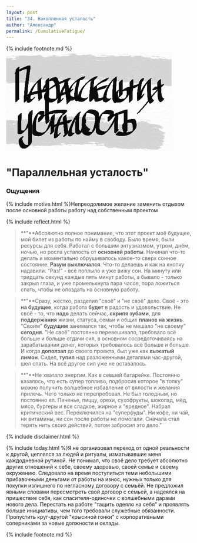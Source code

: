 ```yaml
---
layout: post
title: "34. Накопленная усталость"
author: "Александр"
permalink: /CumulativeFatigue/
---
```

{% include footnote.md %}
!["Усталость на основной работе"](/_img/34.jpg)
# "Параллельная усталость"

### Ощущения
{% include motive.html %}Непреодолимое желание заменить отдыхом после основной работы работу над собственным проектом

{% include reflect.html %}
>**"**Абсолютно полное понимание, что этот проект моё будущее, мой билет из работы по найму в свободу. Было время, были ресурсы для себя. Работал с большим энтузиазмом, утром, днём, ночью, но росла усталость от **основной работы**. Начинал что-то делать и моментально обрушивалось какое-то сверх сонное состояние. **Разум выключался**. Что-то делаешь и как на кнопку надавили. "Раз!" - всё поплыло и уже вижу сон. На минуту или тридцать секунд каждые пять минут работы, а бывало - только закрыл глаза, и уже промелькнула пара часов, пора ложиться спать, чтобы не опоздать на основную работу.

>**"**Сразу, жёстко, разделил "своё" и "не своё" дело. Своё - это **на будущее**, когда работа **будет** в радость и удовольствие. Не своё - то, что **надо** делать сейчас, **скрипя зубами**, для **поддержания** жизни, статуса, семьи и общих **планов на жизнь**. "Своим" **будущим** занимался так, чтобы не мешало "не своему" **сегодня**. "Не своё" постоянно перевешивало, требовало всё больше и больше отдачи сил, в основном сосредоточиваясь на зарабатывании денег, которых требовалось всё больше и больше. И когда **доползал** до своего проекта, был уже как **выжатый лимон**. Сидел, **тупил** над разложенными деталями час-другой, шел спать. На всё другое сил уже не оставалось. 

>**"**Не хватало энергии. Как в севшей батарейке. Постоянно казалось, что есть супер топливо, подбросив которое "в топку" можно получить волшебное избавление от вялости и желания прилечь. Чего только не перепробовал. Не был голодным, но постоянно ел. Печенье, пиццу, орехи, сухофрукты, шоколад, мёд, мясо, бургеры и все сладкое, жирное и "вредное". Набрал критический вес. Переключился на "суперфуды". Ни кофе, ни чай, ни витамины, ни сон после работы не помогали. Сначала стал терять нить своих действий, потом забросил это дело."  

{% include disclaimer.html %}

{% include today.html %}Я не организовал переход от одной реальности к другой, цеплялся за людей и ритуалы, изматывавшие меня каждодневной рутиной. Не понимал, что своё дело требует абсолютно других отношений к себе, своему здоровью, своей семье и своему окружению. Следовало на время поступиться теми небольшими прибавочными деньгами от работы на износ, нужных только для покупки излишнего по негласному договору с семьёй. Не предложил явными словами пересмотреть свой договор с семьей, а надеялся на пришествие себя, как спасителя-одиночки с волшебными дарами нового дела.  Перестать на работе "тащить одеяло на себя" и проявлять больше инициативы, чем того требовали служебные обязанности.  Пропустить круг-другой "крысиной гонки" с корпоративными соперниками за новые должности и оклады.

{% include footnote.md %}
